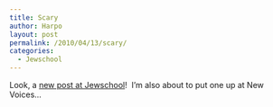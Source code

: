 ```yaml
---
title: Scary
author: Harpo
layout: post
permalink: /2010/04/13/scary/
categories:
  - Jewschool
---
```

Look, a <a href="http://jewschool.com/2010/04/13/22239/rise-of-the-khipster/" target="_blank">new post at Jewschool</a>!  I&#8217;m also about to put one up at New Voices&#8230;